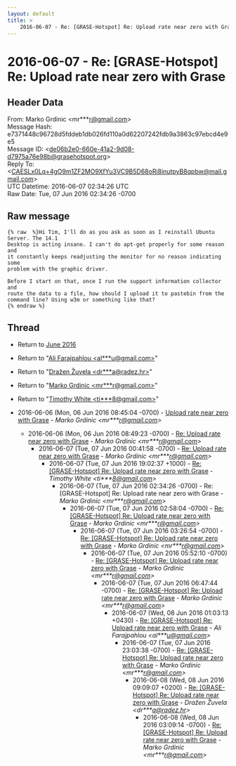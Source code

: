 ```yaml
---
layout: default
title: >
    2016-06-07 - Re: [GRASE-Hotspot] Re: Upload rate near zero with Grase
---
```


# 2016-06-07 - Re: [GRASE-Hotspot] Re: Upload rate near zero with Grase

## Header Data

From: Marko Grdinic \<mr***r@gmail.com\><br>
Message Hash: e7371448c96728d5fddeb1db026fd110a0d62207242fdb9a3863c97ebcd4e9e5<br>
Message ID: \<de06b2e0-660e-41a2-9d08-d7975a76e98b@grasehotspot.org\><br>
Reply To: \<CAESLx0Lq+4gO9m1ZF2MO9XfYu3VC9B5D68oRi8inutpyB8qpbw@mail.gmail.com\><br>
UTC Datetime: 2016-06-07 02:34:26 UTC<br>
Raw Date: Tue, 07 Jun 2016 02:34:26 -0700<br>

## Raw message

```
{% raw  %}Hi Tim, I'll do as you ask as soon as I reinstall Ubuntu Server. The 14.1 
Desktop is acting insane. I can't do apt-get properly for some reason and 
it constantly keeps readjusting the monitor for no reason indicating some 
problem with the graphic driver.

Before I start on that, once I run the support information collector and 
route the data to a file, how should I upload it to pastebin from the 
command line? Using w3m or something like that?
{% endraw %}
```

## Thread

+ Return to [June 2016](/archive/2016/06)

+ Return to "[Ali Farajpahlou <al***u<span>@</span>gmail.com>](/authors/al___u_at_gmail_com)"
+ Return to "[Dražen Žuvela <dr***a<span>@</span>radez.hr>](/authors/dr___a_at_radez_hr)"
+ Return to "[Marko Grdinic <mr***r<span>@</span>gmail.com>](/authors/mr___r_at_gmail_com)"
+ Return to "[Timothy White <ti***8<span>@</span>gmail.com>](/authors/ti___8_at_gmail_com)"

+ 2016-06-06 (Mon, 06 Jun 2016 08:45:04 -0700) - [Upload rate near zero with Grase](/archive/2016/06/30be23d158547390cde8e5e6c09f374266132db9684f53c39e4adeb64f3fd0d0) - _Marko Grdinic \<mr***r@gmail.com\>_
  + 2016-06-06 (Mon, 06 Jun 2016 08:49:23 -0700) - [Re: Upload rate near zero with Grase](/archive/2016/06/365146c5671f169ba09d20d1f1cbcc2bce0877a6f293f84b02c485c644a1f1e3) - _Marko Grdinic \<mr***r@gmail.com\>_
    + 2016-06-07 (Tue, 07 Jun 2016 00:41:58 -0700) - [Re: Upload rate near zero with Grase](/archive/2016/06/56eca7bd455afac7bcad045f90a9c709b38d6d067dc0847ef95d57c28afb45a8) - _Marko Grdinic \<mr***r@gmail.com\>_
      + 2016-06-07 (Tue, 07 Jun 2016 19:02:37 +1000) - [Re: [GRASE-Hotspot] Re: Upload rate near zero with Grase](/archive/2016/06/3f0eb8f10abfe7702b78aba422816879eeef2da7cc1ef025888c6cc51b2fb045) - _Timothy White \<ti***8@gmail.com\>_
        + 2016-06-07 (Tue, 07 Jun 2016 02:34:26 -0700) - Re: [GRASE-Hotspot] Re: Upload rate near zero with Grase - _Marko Grdinic \<mr***r@gmail.com\>_
          + 2016-06-07 (Tue, 07 Jun 2016 02:58:04 -0700) - [Re: [GRASE-Hotspot] Re: Upload rate near zero with Grase](/archive/2016/06/e770891b3743c25c90bcb10aab122821b11952e5fac8ac7057d03d4423548ac5) - _Marko Grdinic \<mr***r@gmail.com\>_
            + 2016-06-07 (Tue, 07 Jun 2016 03:26:54 -0700) - [Re: [GRASE-Hotspot] Re: Upload rate near zero with Grase](/archive/2016/06/e7df90f560fa17dd7cce9061da511436befb73a257476388945bd162966f8baa) - _Marko Grdinic \<mr***r@gmail.com\>_
              + 2016-06-07 (Tue, 07 Jun 2016 05:52:10 -0700) - [Re: [GRASE-Hotspot] Re: Upload rate near zero with Grase](/archive/2016/06/d9278dc9051c79317af0e7a0fbbf3ac95cce0f52fd903a776609220926aed4f2) - _Marko Grdinic \<mr***r@gmail.com\>_
                + 2016-06-07 (Tue, 07 Jun 2016 06:47:44 -0700) - [Re: [GRASE-Hotspot] Re: Upload rate near zero with Grase](/archive/2016/06/8b6d884d0a96369b50087a4b800165dc5796186f5b6c6b4d7b3b35edcda90717) - _Marko Grdinic \<mr***r@gmail.com\>_
                  + 2016-06-07 (Wed, 08 Jun 2016 01:03:13 +0430) - [Re: [GRASE-Hotspot] Re: Upload rate near zero with Grase](/archive/2016/06/e9516beaf7b960694c639da8366a2ec5f68a3f89c379d39518c809dd56ac2181) - _Ali Farajpahlou \<al***u@gmail.com\>_
                    + 2016-06-07 (Tue, 07 Jun 2016 23:03:38 -0700) - [Re: [GRASE-Hotspot] Re: Upload rate near zero with Grase](/archive/2016/06/8efb2709ddbf48c14bcda996e8d234bdbce2b81f8da1dcd8f56e915322bc0d65) - _Marko Grdinic \<mr***r@gmail.com\>_
                      + 2016-06-08 (Wed, 08 Jun 2016 09:09:07 +0200) - [Re: [GRASE-Hotspot] Re: Upload rate near zero with Grase](/archive/2016/06/be6e22818659d2de6d8826517327c97362c85305ad91fc524275decf4af305a0) - _Dražen Žuvela \<dr***a@radez.hr\>_
                        + 2016-06-08 (Wed, 08 Jun 2016 03:09:14 -0700) - [Re: [GRASE-Hotspot] Re: Upload rate near zero with Grase](/archive/2016/06/eff277cf27a32d1bc67a8fa894db359dd3526da16c2e2548293bda29dc62c441) - _Marko Grdinic \<mr***r@gmail.com\>_

